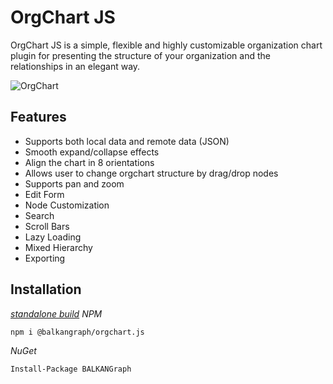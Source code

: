 # OrgChart JS
OrgChart JS is a simple, flexible and highly customizable organization chart plugin for presenting the structure of your organization and the relationships in an elegant way.

![OrgChart](https://balkangraph.com/content/img/screenshot-orgchart-js-2.png)


## Features
- Supports both local data and remote data (JSON)
- Smooth expand/collapse effects
- Align the chart in 8 orientations
- Allows user to change orgchart structure by drag/drop nodes
- Supports pan and zoom
- Edit Form
- Node Customization
- Search
- Scroll Bars
- Lazy Loading
- Mixed Hierarchy
- Exporting

## Installation
[*standalone build*](https://balkangraph.com/OrgChartJS/Docs/GettingStarted)
*NPM*
```
npm i @balkangraph/orgchart.js
```
*NuGet*
```
Install-Package BALKANGraph 
```

